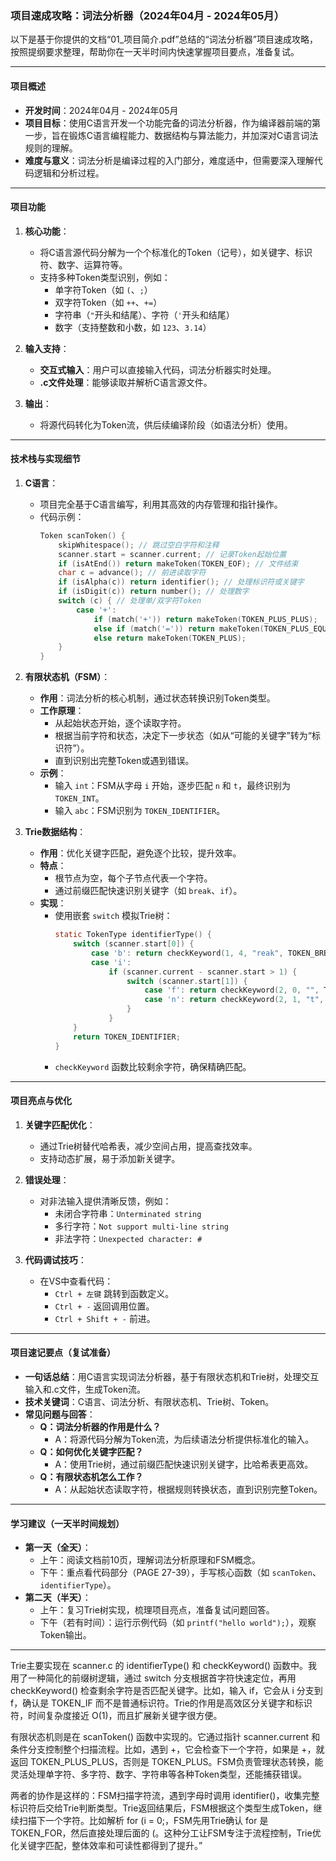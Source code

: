 ### 项目速成攻略：词法分析器（2024年04月 - 2024年05月）

以下是基于你提供的文档“01_项目简介.pdf”总结的“词法分析器”项目速成攻略，按照提纲要求整理，帮助你在一天半时间内快速掌握项目要点，准备复试。

---

#### 项目概述
- **开发时间**：2024年04月 - 2024年05月
- **项目目标**：使用C语言开发一个功能完备的词法分析器，作为编译器前端的第一步，旨在锻炼C语言编程能力、数据结构与算法能力，并加深对C语言词法规则的理解。
- **难度与意义**：词法分析是编译过程的入门部分，难度适中，但需要深入理解代码逻辑和分析过程。

---

#### 项目功能
1. **核心功能**：
   - 将C语言源代码分解为一个个标准化的Token（记号），如关键字、标识符、数字、运算符等。
   - 支持多种Token类型识别，例如：
     - 单字符Token（如 `(`、`;`）
     - 双字符Token（如 `++`、`+=`）
     - 字符串（`"`开头和结尾）、字符（`'`开头和结尾）
     - 数字（支持整数和小数，如 `123`、`3.14`）

2. **输入支持**：
   - **交互式输入**：用户可以直接输入代码，词法分析器实时处理。
   - **.c文件处理**：能够读取并解析C语言源文件。

3. **输出**：
   - 将源代码转化为Token流，供后续编译阶段（如语法分析）使用。

---

#### 技术栈与实现细节
1. **C语言**：
   - 项目完全基于C语言编写，利用其高效的内存管理和指针操作。
   - 代码示例：
     ```c
     Token scanToken() {
         skipWhitespace(); // 跳过空白字符和注释
         scanner.start = scanner.current; // 记录Token起始位置
         if (isAtEnd()) return makeToken(TOKEN_EOF); // 文件结束
         char c = advance(); // 前进读取字符
         if (isAlpha(c)) return identifier(); // 处理标识符或关键字
         if (isDigit(c)) return number(); // 处理数字
         switch (c) { // 处理单/双字符Token
             case '+': 
                 if (match('+')) return makeToken(TOKEN_PLUS_PLUS);
                 else if (match('=')) return makeToken(TOKEN_PLUS_EQUAL);
                 else return makeToken(TOKEN_PLUS);
         }
     }
     ```

2. **有限状态机（FSM）**：
   - **作用**：词法分析的核心机制，通过状态转换识别Token类型。
   - **工作原理**：
     - 从起始状态开始，逐个读取字符。
     - 根据当前字符和状态，决定下一步状态（如从“可能的关键字”转为“标识符”）。
     - 直到识别出完整Token或遇到错误。
   - **示例**：
     - 输入 `int`：FSM从字母 `i` 开始，逐步匹配 `n` 和 `t`，最终识别为 `TOKEN_INT`。
     - 输入 `abc`：FSM识别为 `TOKEN_IDENTIFIER`。

3. **Trie数据结构**：
   - **作用**：优化关键字匹配，避免逐个比较，提升效率。
   - **特点**：
     - 根节点为空，每个子节点代表一个字符。
     - 通过前缀匹配快速识别关键字（如 `break`、`if`）。
   - **实现**：
     - 使用嵌套 `switch` 模拟Trie树：
       ```c
       static TokenType identifierType() {
           switch (scanner.start[0]) {
               case 'b': return checkKeyword(1, 4, "reak", TOKEN_BREAK);
               case 'i': 
                   if (scanner.current - scanner.start > 1) {
                       switch (scanner.start[1]) {
                           case 'f': return checkKeyword(2, 0, "", TOKEN_IF);
                           case 'n': return checkKeyword(2, 1, "t", TOKEN_INT);
                       }
                   }
           }
           return TOKEN_IDENTIFIER;
       }
       ```
     - `checkKeyword` 函数比较剩余字符，确保精确匹配。

---

#### 项目亮点与优化
1. **关键字匹配优化**：
   - 通过Trie树替代哈希表，减少空间占用，提高查找效率。
   - 支持动态扩展，易于添加新关键字。

2. **错误处理**：
   - 对非法输入提供清晰反馈，例如：
     - 未闭合字符串：`Unterminated string`
     - 多行字符：`Not support multi-line string`
     - 非法字符：`Unexpected character: #`

3. **代码调试技巧**：
   - 在VS中查看代码：
     - `Ctrl + 左键` 跳转到函数定义。
     - `Ctrl + -` 返回调用位置。
     - `Ctrl + Shift + -` 前进。

---

#### 项目速记要点（复试准备）
- **一句话总结**：用C语言实现词法分析器，基于有限状态机和Trie树，处理交互输入和.c文件，生成Token流。
- **技术关键词**：C语言、词法分析、有限状态机、Trie树、Token。
- **常见问题与回答**：
  - **Q：词法分析器的作用是什么？**
    - A：将源代码分解为Token流，为后续语法分析提供标准化的输入。
  - **Q：如何优化关键字匹配？**
    - A：使用Trie树，通过前缀匹配快速识别关键字，比哈希表更高效。
  - **Q：有限状态机怎么工作？**
    - A：从起始状态读取字符，根据规则转换状态，直到识别完整Token。

---

#### 学习建议（一天半时间规划）
- **第一天（全天）**：
  - 上午：阅读文档前10页，理解词法分析原理和FSM概念。
  - 下午：重点看代码部分（PAGE 27-39），手写核心函数（如 `scanToken`、`identifierType`）。
- **第二天（半天）**：
  - 上午：复习Trie树实现，梳理项目亮点，准备复试问题回答。
  - 下午（若有时间）：运行示例代码（如 `printf("hello world");`），观察Token输出。

---
Trie主要实现在 scanner.c 的 identifierType() 和 checkKeyword() 函数中。我用了一种简化的前缀树逻辑，通过 switch 分支根据首字符快速定位，再用 checkKeyword() 检查剩余字符是否匹配关键字。比如，输入 if，它会从 i 分支到 f，确认是 TOKEN_IF 而不是普通标识符。Trie的作用是高效区分关键字和标识符，时间复杂度接近 O(1)，而且扩展新关键字很方便。

有限状态机则是在 scanToken() 函数中实现的。它通过指针 scanner.current 和条件分支控制整个扫描流程。比如，遇到 +，它会检查下一个字符，如果是 +，就返回 TOKEN_PLUS_PLUS，否则是 TOKEN_PLUS。FSM负责管理状态转换，能灵活处理单字符、多字符、数字、字符串等各种Token类型，还能捕获错误。

两者的协作是这样的：FSM扫描字符流，遇到字母时调用 identifier()，收集完整标识符后交给Trie判断类型。Trie返回结果后，FSM根据这个类型生成Token，继续扫描下一个字符。比如解析 for (i = 0;，FSM先用Trie确认 for 是 TOKEN_FOR，然后直接处理后面的 (。这种分工让FSM专注于流程控制，Trie优化关键字匹配，整体效率和可读性都得到了提升。”